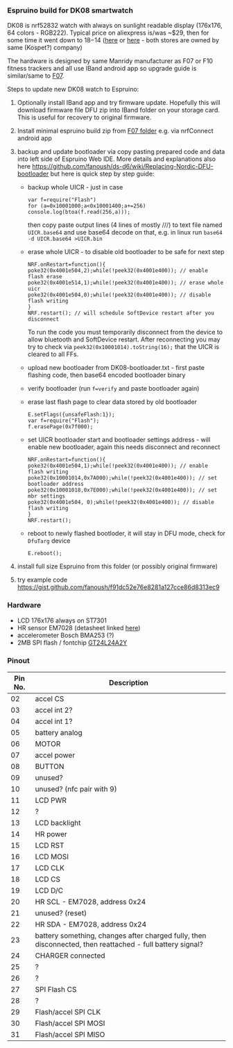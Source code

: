 ### Espruino build for DK08 smartwatch

DK08 is nrf52832 watch with always on sunlight readable display (176x176, 64 colors - RGB222). Typical price on aliexpress is/was ~$29, then for some time it went down to $18-$14 ([here](https://www.aliexpress.com/item/4001256048750.html) or [here](https://www.aliexpress.com/item/4001224081207.html) - both stores are owned by same (Kospet?) company)

The hardware is designed by same Manridy manufacturer as F07 or F10 fitness trackers and all use IBand android app so upgrade guide is similar/same to [F07](https://github.com/fanoush/ds-d6/tree/master/espruino/DFU/F07).

Steps to update new DK08 watch to Espruino:

1. Optionally install IBand app and try firmware update. Hopefully this will download firmware file DFU zip into IBand folder on your storage card. This is useful for recovery to original firmware.
2. Install minimal espruino build zip from [F07 folder](https://github.com/fanoush/ds-d6/tree/master/espruino/DFU/F07) e.g. via nrfConnect android app
3. backup and update bootloader via copy pasting prepared code and data into left side of Espruino Web IDE. More details and explanations also here https://github.com/fanoush/ds-d6/wiki/Replacing-Nordic-DFU-bootloader but here is quick step by step guide:
    - backup whole UICR - just in case
      ```
      var f=require("Flash")
      for (a=0x10001000;a<0x10001400;a+=256) console.log(btoa(f.read(256,a)));
      ```
      then copy paste output lines (4 lines of mostly ///) to text file named `UICR.base64` and use base64 decode on that, e.g. in linux run `base64 -d UICR.base64 >UICR.bin`
    - erase whole UICR - to disable old bootloader to be safe for next step
      ```
      NRF.onRestart=function(){
      poke32(0x4001e504,2);while(!peek32(0x4001e400)); // enable flash erase
      poke32(0x4001e514,1);while(!peek32(0x4001e400)); // erase whole uicr
      poke32(0x4001e504,0);while(!peek32(0x4001e400)); // disable flash writing
      }
      NRF.restart(); // will schedule SoftDevice restart after you disconnect
      ```
      To run the code you must temporarily disconnect from the device to allow bluetooth and SoftDevice restart. After reconnecting you may try to check via `peek32(0x10001014).toString(16);` that the UICR is cleared to all FFs.
    
    - upload new bootloader from DK08-bootloader.txt - first paste flashing code, then base64 encoded bootloader binary
    - verify bootloader (run `f=verify` and paste bootloader again)
    - erase last flash page to clear data stored by old bootloader
      ```
      E.setFlags({unsafeFlash:1});
      var f=require("Flash");
      f.erasePage(0x7f000);
      ```
    - set UICR bootloader start and bootloader settings address - will enable new bootloader, again this needs disconnect and reconnect
      ```
      NRF.onRestart=function(){
      poke32(0x4001e504,1);while(!peek32(0x4001e400)); // enable flash writing
      poke32(0x10001014,0x7A000);while(!peek32(0x4001e400)); // set bootloader address 
      poke32(0x10001018,0x7E000);while(!peek32(0x4001e400)); // set mbr settings
      poke32(0x4001e504, 0);while(!peek32(0x4001e400)); // disable flash writing
      }
      NRF.restart();
      ```
    - reboot to newly flashed bootloder, it will stay in DFU mode, check for `DfuTarg` device
      ```
      E.reboot();
      ```
    
4. install full size Espruino from this folder (or possibly original firmware)
5. try example code https://gist.github.com/fanoush/f91dc52e76e8281a127cce86d8313ec9

### Hardware ###

- LCD 176x176 always on ST7301
- HR sensor EM7028 (detasheet linked [here](https://lcsc.com/product-detail/Specialized-Sensors_Epticore-Microelectronics-Shanghai-EM7028_C91478.html))
- accelerometer Bosch BMA253 (?)
- 2MB SPI flash / fontchip [GT24L24A2Y](https://github.com/RichardBsolut/GT24L24A2Y)

### Pinout ###
| Pin No.  | Description |
| ------------- | ------------- |
| 02 |accel CS |
| 03 |accel int 2? |
| 04 |accel int 1?|
| 05 | battery analog |
| 06 |MOTOR |
| 07 |accel power |
| 08 |BUTTON |
| 09 |unused? |
| 10 |unused? (nfc pair with 9) |
| 11 | LCD PWR |
| 12 | ? |
| 13 |LCD backlight |
| 14 |HR power |
| 15 |LCD RST |
| 16 |LCD MOSI|	
| 17 |LCD CLK|
| 18 |LCD CS |
| 19 |LCD D/C|
| 20 |HR SCL - EM7028, address 0x24 |
| 21 |unused? (reset) |
| 22 |HR SDA - EM7028, address 0x24 |
| 23 |battery something, changes after charged fully, then disconnected, then reattached - full battery signal? |
| 24 |CHARGER connected |
| 25 |? |
| 26 | ? |
| 27 | SPI Flash CS |
| 28 | ? |
| 29 | Flash/accel SPI CLK |
| 30 | Flash/accel SPI MOSI |
| 31 | Flash/accel SPI MISO |
